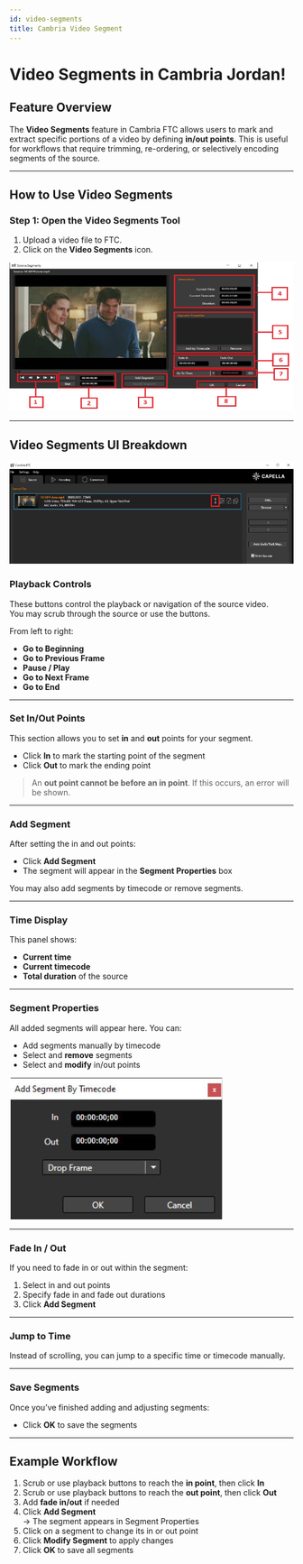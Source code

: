 ```yaml
---
id: video-segments
title: Cambria Video Segment
---
```


# Video Segments in Cambria Jordan!

## Feature Overview

The **Video Segments** feature in Cambria FTC allows users to mark and extract specific portions of a video by defining **in/out points**. This is useful for workflows that require trimming, re-ordering, or selectively encoding segments of the source.

---

## How to Use Video Segments

### Step 1: Open the Video Segments Tool

1. Upload a video file to FTC.  
2. Click on the **Video Segments** icon.

![Screenshot](01_video_segments_icon.png)

---

## Video Segments UI Breakdown


![Screenshot](02_playback_controls.png)


### Playback Controls

These buttons control the playback or navigation of the source video.  
You may scrub through the source or use the buttons.

From left to right:

- **Go to Beginning**  
- **Go to Previous Frame**  
- **Pause / Play**  
- **Go to Next Frame**  
- **Go to End**

---

### Set In/Out Points

This section allows you to set **in** and **out** points for your segment.

- Click **In** to mark the starting point of the segment  
- Click **Out** to mark the ending point

> An **out point cannot be before an in point**. If this occurs, an error will be shown.

---

### Add Segment

After setting the in and out points:

- Click **Add Segment**
- The segment will appear in the **Segment Properties** box

 You may also add segments by timecode or remove segments.
 
 ---
 
 ### Time Display

This panel shows:

- **Current time**
- **Current timecode**
- **Total duration** of the source

---

### Segment Properties

All added segments will appear here. You can:

- Add segments manually by timecode  
- Select and **remove** segments  
- Select and **modify** in/out points

 
![Screenshot](03_in_out_controls.png)

---

### Fade In / Out

If you need to fade in or out within the segment:

1. Select in and out points  
2. Specify fade in and fade out durations  
3. Click **Add Segment**

---

### Jump to Time

Instead of scrolling, you can jump to a specific time or timecode manually.

---

### Save Segments

Once you’ve finished adding and adjusting segments:

- Click **OK** to save the segments

---

## Example Workflow

1. Scrub or use playback buttons to reach the **in point**, then click **In**
2. Scrub or use playback buttons to reach the **out point**, then click **Out**
3. Add **fade in/out** if needed
4. Click **Add Segment**  
   → The segment appears in Segment Properties
5. Click on a segment to change its in or out point
6. Click **Modify Segment** to apply changes
7. Click **OK** to save all segments

